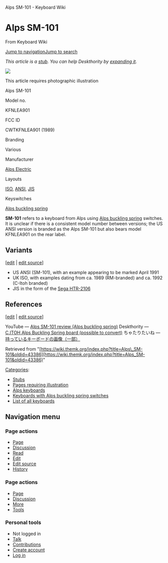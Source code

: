 Alps SM-101 - Keyboard Wiki

Alps SM-101
===========

From Keyboard Wiki 

[Jump to navigation](https://wiki.themk.org/index.php/Alps_SM-101#column-one)[Jump to search](https://wiki.themk.org/index.php/Alps_SM-101#searchInput)

*This article is a [stub](https://wiki.themk.org/index.php/Deskthority:stub "Deskthority:stub"). You can help Deskthority by [expanding it](https://wiki.themk.org/index.php?title=Alps_SM-101&action=edit).*

![](https://wiki.themk.org/images/1/1a/Template_icon--Illustration.png)

This article requires photographic illustration

Alps SM-101

Model no.

KFNLEA901

FCC ID

CWTKFNLEA901 (1989)

Branding

Various

Manufacturer

[Alps Electric](https://wiki.themk.org/index.php/Alps_Electric "Alps Electric")

Layouts

[ISO](https://wiki.themk.org/index.php/ISO "ISO"), [ANSI](https://wiki.themk.org/index.php/ANSI "ANSI"), [JIS](https://wiki.themk.org/index.php/JIS "JIS")

Keyswitches

[Alps buckling spring](https://wiki.themk.org/index.php/Alps_buckling_spring "Alps buckling spring")

**SM-101** refers to a keyboard from Alps using [Alps buckling spring](https://wiki.themk.org/index.php/Alps_buckling_spring "Alps buckling spring") switches. It is unclear if there is a consistent model number between versions; the US ANSI version is branded as the Alps SM-101 but also bears model KFNLEA901 on the rear label.<ref name="rzwv" />

Variants
--------

\[[edit](https://wiki.themk.org/index.php?title=Alps_SM-101&veaction=edit&section=1 "Edit section: Variants") | [edit source](https://wiki.themk.org/index.php?title=Alps_SM-101&action=edit&section=1 "Edit section's source code: Variants")\]

*   US ANSI (SM-101), with an example appearing to be marked April 1991<ref name="rzwv" />
*   UK ISO, with examples dating from ca. 1989 (RM-branded)<ref name="YT-RM" /> and ca. 1992 (C-Itoh branded)<ref name="DT-C-Itoh" />
*   JIS in the form of the [Sega HTR-2106](https://wiki.themk.org/index.php/Sega_HTR-2106 "Sega HTR-2106")

References
----------

\[[edit](https://wiki.themk.org/index.php?title=Alps_SM-101&veaction=edit&section=2 "Edit section: References") | [edit source](https://wiki.themk.org/index.php?title=Alps_SM-101&action=edit&section=2 "Edit section's source code: References")\]

<references> <ref name="YT-RM">YouTube — [Alps SM-101 review (Alps buckling spring)](https://www.youtube.com/watch?v=vifMbtkbn_I)</ref> <ref name="DT-C-Itoh">Deskthority — [C.ITOH Alps Buckling Spring board (possible to convert)](https://deskthority.net/keyboards-f2/c-itoh-alps-buckling-spring-board-possible-to-convert-t18133.html)</ref> <ref name="rzwv">ちゃたりたいね — [持っているキーボードの画像（一部）](http://kbd.rzw.jp/others/%E6%8C%81%E3%81%A3%E3%81%A6%E3%81%84%E3%82%8B%E3%82%AD%E3%83%BC%E3%83%9C%E3%83%BC%E3%83%89%E3%81%AE%E7%94%BB%E5%83%8F%EF%BC%88%E4%B8%80%E9%83%A8%EF%BC%89/)</ref> </references>

Retrieved from "[https://wiki.themk.org/index.php?title=Alps\_SM-101&oldid=43386](https://wiki.themk.org/index.php?title=Alps_SM-101&oldid=43386)"

[Categories](https://wiki.themk.org/index.php/Special:Categories "Special:Categories"):

*   [Stubs](https://wiki.themk.org/index.php/Category:Stubs "Category:Stubs")
*   [Pages requiring illustration](https://wiki.themk.org/index.php/Category:Pages_requiring_illustration "Category:Pages requiring illustration")
*   [Alps keyboards](https://wiki.themk.org/index.php/Category:Alps_keyboards "Category:Alps keyboards")
*   [Keyboards with Alps buckling spring switches](https://wiki.themk.org/index.php/Category:Keyboards_with_Alps_buckling_spring_switches "Category:Keyboards with Alps buckling spring switches")
*   [List of all keyboards](https://wiki.themk.org/index.php/Category:List_of_all_keyboards "Category:List of all keyboards")

Navigation menu
---------------

### Page actions

*   [Page](https://wiki.themk.org/index.php/Alps_SM-101 "View the content page [c]")
*   [Discussion](https://wiki.themk.org/index.php?title=Talk:Alps_SM-101&action=edit&redlink=1 "Discussion about the content page (page does not exist) [t]")
*   [Read](https://wiki.themk.org/index.php/Alps_SM-101)
*   [Edit](https://wiki.themk.org/index.php?title=Alps_SM-101&veaction=edit "Edit this page [v]")
*   [Edit source](https://wiki.themk.org/index.php?title=Alps_SM-101&action=edit "Edit the source code of this page [e]")
*   [History](https://wiki.themk.org/index.php?title=Alps_SM-101&action=history "Past revisions of this page [h]")

### Page actions

*   [Page](https://wiki.themk.org/index.php/Alps_SM-101 "Page")
*   [Discussion](https://wiki.themk.org/index.php?title=Talk:Alps_SM-101&action=edit&redlink=1 " (page does not exist)")
*   [More](https://wiki.themk.org/index.php/Alps_SM-101#p-cactions)
*   [Tools](https://wiki.themk.org/index.php/Alps_SM-101#p-tb "Tools")

### Personal tools

*   Not logged in
*   [Talk](https://wiki.themk.org/index.php/Special:MyTalk "Discussion about edits from this IP address [n]")
*   [Contributions](https://wiki.themk.org/index.php/Special:MyContributions "A list of edits made from this IP address [y]")
*   [Create account](https://wiki.themk.org/index.php?title=Special:CreateAccount&returnto=Alps+SM-101 "You are encouraged to create an account and log in; however, it is not mandatory")
*   [Log in](https://wiki.themk.org/index.php?title=Special:UserLogin&returnto=Alps+SM-101 "You are encouraged to log in; however, it is not mandatory [o]")

[](https://wiki.themk.org/index.php/Main_Page) [](https://wiki.themk.org/index.php/Alps_SM-101#sidebar "Jump to navigation")[](https://wiki.themk.org/index.php/Alps_SM-101#p-personal "user tools")[](https://wiki.themk.org/index.php/Alps_SM-101#globalWrapper "back to top")